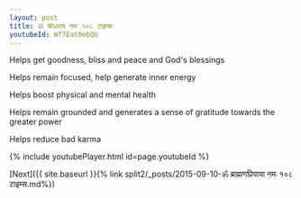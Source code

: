```yaml
---
layout: post
title: ॐ श्रीधराय नमः १०८ टाइम्स
youtubeId: Wf7Eat0ebQU
---
```

 
 
Helps get goodness, bliss and peace and God's blessings
 
Helps remain focused, help generate inner energy 
 
Helps boost physical and mental health 
 
Helps remain grounded and generates a sense of gratitude towards the greater power 
 
Helps reduce bad karma
 
 
 
 


{% include youtubePlayer.html id=page.youtubeId %}
 
[Next]({{ site.baseurl }}{% link  split2/_posts/2015-09-10-ॐ ब्राह्मणप्रियाया नमः १०८ टाइम्स.md%})
 

